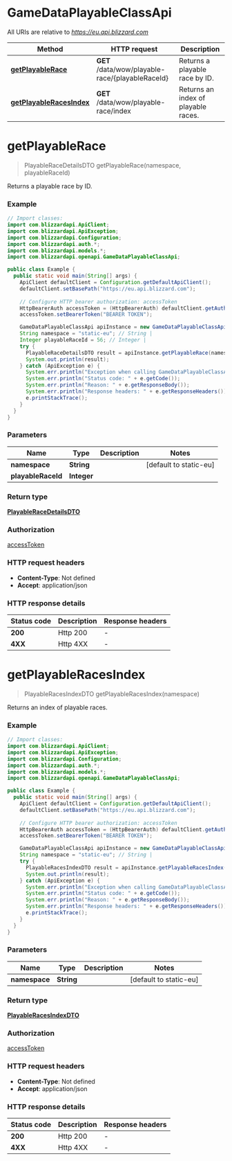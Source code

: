 # GameDataPlayableClassApi

All URIs are relative to *https://eu.api.blizzard.com*

| Method | HTTP request | Description |
|------------- | ------------- | -------------|
| [**getPlayableRace**](GameDataPlayableClassApi.md#getPlayableRace) | **GET** /data/wow/playable-race/{playableRaceId} | Returns a playable race by ID. |
| [**getPlayableRacesIndex**](GameDataPlayableClassApi.md#getPlayableRacesIndex) | **GET** /data/wow/playable-race/index | Returns an index of playable races. |


<a id="getPlayableRace"></a>
# **getPlayableRace**
> PlayableRaceDetailsDTO getPlayableRace(namespace, playableRaceId)

Returns a playable race by ID.

### Example
```java
// Import classes:
import com.blizzardapi.ApiClient;
import com.blizzardapi.ApiException;
import com.blizzardapi.Configuration;
import com.blizzardapi.auth.*;
import com.blizzardapi.models.*;
import com.blizzardapi.openapi.GameDataPlayableClassApi;

public class Example {
  public static void main(String[] args) {
    ApiClient defaultClient = Configuration.getDefaultApiClient();
    defaultClient.setBasePath("https://eu.api.blizzard.com");
    
    // Configure HTTP bearer authorization: accessToken
    HttpBearerAuth accessToken = (HttpBearerAuth) defaultClient.getAuthentication("accessToken");
    accessToken.setBearerToken("BEARER TOKEN");

    GameDataPlayableClassApi apiInstance = new GameDataPlayableClassApi(defaultClient);
    String namespace = "static-eu"; // String | 
    Integer playableRaceId = 56; // Integer | 
    try {
      PlayableRaceDetailsDTO result = apiInstance.getPlayableRace(namespace, playableRaceId);
      System.out.println(result);
    } catch (ApiException e) {
      System.err.println("Exception when calling GameDataPlayableClassApi#getPlayableRace");
      System.err.println("Status code: " + e.getCode());
      System.err.println("Reason: " + e.getResponseBody());
      System.err.println("Response headers: " + e.getResponseHeaders());
      e.printStackTrace();
    }
  }
}
```

### Parameters

| Name | Type | Description  | Notes |
|------------- | ------------- | ------------- | -------------|
| **namespace** | **String**|  | [default to static-eu] |
| **playableRaceId** | **Integer**|  | |

### Return type

[**PlayableRaceDetailsDTO**](PlayableRaceDetailsDTO.md)

### Authorization

[accessToken](../README.md#accessToken)

### HTTP request headers

 - **Content-Type**: Not defined
 - **Accept**: application/json

### HTTP response details
| Status code | Description | Response headers |
|-------------|-------------|------------------|
| **200** | Http 200 |  -  |
| **4XX** | Http 4XX |  -  |

<a id="getPlayableRacesIndex"></a>
# **getPlayableRacesIndex**
> PlayableRacesIndexDTO getPlayableRacesIndex(namespace)

Returns an index of playable races.

### Example
```java
// Import classes:
import com.blizzardapi.ApiClient;
import com.blizzardapi.ApiException;
import com.blizzardapi.Configuration;
import com.blizzardapi.auth.*;
import com.blizzardapi.models.*;
import com.blizzardapi.openapi.GameDataPlayableClassApi;

public class Example {
  public static void main(String[] args) {
    ApiClient defaultClient = Configuration.getDefaultApiClient();
    defaultClient.setBasePath("https://eu.api.blizzard.com");
    
    // Configure HTTP bearer authorization: accessToken
    HttpBearerAuth accessToken = (HttpBearerAuth) defaultClient.getAuthentication("accessToken");
    accessToken.setBearerToken("BEARER TOKEN");

    GameDataPlayableClassApi apiInstance = new GameDataPlayableClassApi(defaultClient);
    String namespace = "static-eu"; // String | 
    try {
      PlayableRacesIndexDTO result = apiInstance.getPlayableRacesIndex(namespace);
      System.out.println(result);
    } catch (ApiException e) {
      System.err.println("Exception when calling GameDataPlayableClassApi#getPlayableRacesIndex");
      System.err.println("Status code: " + e.getCode());
      System.err.println("Reason: " + e.getResponseBody());
      System.err.println("Response headers: " + e.getResponseHeaders());
      e.printStackTrace();
    }
  }
}
```

### Parameters

| Name | Type | Description  | Notes |
|------------- | ------------- | ------------- | -------------|
| **namespace** | **String**|  | [default to static-eu] |

### Return type

[**PlayableRacesIndexDTO**](PlayableRacesIndexDTO.md)

### Authorization

[accessToken](../README.md#accessToken)

### HTTP request headers

 - **Content-Type**: Not defined
 - **Accept**: application/json

### HTTP response details
| Status code | Description | Response headers |
|-------------|-------------|------------------|
| **200** | Http 200 |  -  |
| **4XX** | Http 4XX |  -  |


